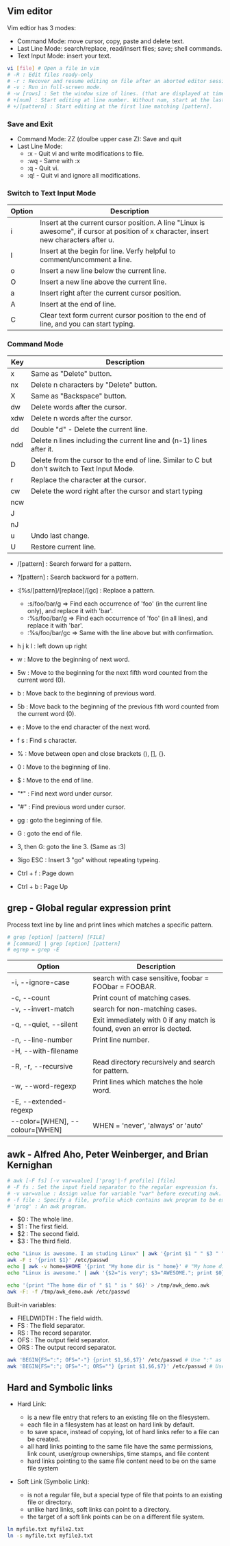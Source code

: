 ## Vim editor

Vim edtior has 3 modes:
- Command Mode: move cursor, copy, paste and delete text.
- Last Line Mode: search/replace, read/insert files; save; shell commands.
- Text Input Mode: insert your text.

```bash
vi [file] # Open a file in vim
# -R : Edit files ready-only
# -r : Recover and resume editing on file after an aborted editor session or system crash. Without file, list available files for recovery.
# -v : Run in full-screen mode.
# -w [rows] : Set the window size of lines. (that are displayed at time).
# +[num] : Start editing at line number. Without num, start at the last line.
# +/[pattern] : Start editing at the first line matching [pattern].
```

### Save and Exit

- Command Mode: ZZ (doulbe upper case Z): Save and quit
- Last Line Mode:
  - :x - Quit vi and write modifications to file.
  - :wq - Same with :x
  - :q - Quit vi.
  - :q! - Quit vi and ignore all modifications.

### Switch to Text Input Mode

| Option | Description |
|--------|-------------|
| i | Insert at the current cursor position. A line "Linux is awesome", if cursor at position of x character, insert new characters after u.
| I | Insert at the begin for line. Verfy helpful to comment/uncomment a line.
| o | Insert a new line below the current line.
| O | Insert a new line above the current line.
| a | Insert right after the current cursor position.
| A | Insert at the end of line.
| C | Clear text form current cursor position to the end of line, and you can start typing.

### Command Mode

| Key | Description |
|-----|-------------|
| x | Same as "Delete" button.
| nx | Delete n characters by "Delete" button.
| X | Same as "Backspace" button.
| dw | Delete words after the cursor.
| xdw | Delete n words after the cursor.
| dd | Double "d" - Delete the current line.
| ndd | Delete n lines including the current line and (n-1) lines after it.
| D | Delete from the cursor to the end of line. Similar to C but don't switch to Text Input Mode.
| r | Replace the character at the cursor.
| cw | Delete the word right after the cursor and start typing
| ncw |
| J |
| nJ |
| u | Undo last change.
| U | Restore current line.

- /[pattern] : Search forward for a pattern.
- ?[pattern] : Search backword for a pattern.
- :[%s/[pattern]/[replace]/[gc] : Replace a pattern.
  - :s/foo/bar/g => Find each occurrence of 'foo' (in the current line only), and replace it with 'bar'.
  - :%s/foo/bar/g => Find each occurrence of 'foo' (in all lines), and replace it with 'bar'.
  - :%s/foo/bar/gc => Same with the line above but with confirmation.

- h j k l : left down up right
- w : Move to the beginning of next word.
- 5w : Move to the beginning for the next fifth word counted from the current word (0).
- b : Move back to the beginning of previous word.
- 5b : Move back to the beginning of the previous fith word counted from the current word (0).
- e : Move to the end character of the next word.
- f s : Find s character.

- % : Move between open and close brackets (), [], {}.
- 0 : Move to the beginning of line.
- $ : Move to the end of line.

- "*" : Find next word under cursor.
- "#" : Find previous word under cursor.

- gg : goto the beginning of file.
- G : goto the end of file.
- 3, then G: goto the line 3. (Same as :3)

- 3igo ESC : Insert 3 "go" without repeating typeing.

- Ctrl + f : Page down
- Ctrl + b : Page Up

## grep - Global regular expression print

Process text line by line and print lines which matches a specific pattern.

```bash
# grep [option] [pattern] [FILE]
# [command] | grep [option] [pattern]
# egrep = grep -E
```

| Option | Description |
|--------|-------------|
| -i, --ignore-case | search with case sensitive, foobar = FOObar = FOOBAR.
| -c, --count | Print count of matching cases.
| -v, --invert-match | search for non-matching cases.
| -q, --quiet, --silent | Exit immediately with 0 if any match is found, even an error is dected.
| -n, --line-number | Print line number.
| -H, --with-filename |
| -R, -r, --recursive | Read directory recursively and search for pattern.
| -w, --word-regexp | Print lines which matches the hole word.
| -E, --extended-regexp |
| --color=[WHEN], --colour=[WHEN] | WHEN = 'never', 'always' or 'auto'

## awk - Alfred Aho, Peter Weinberger, and Brian Kernighan

```bash
# awk [-F fs] [-v var=value] ['prog'|-f profile] [file]
# -F fs : Set the input field separator to the regular expression fs.
# -v var=value : Assign value for variable "var" before executing awk.
# -f file : Specify a file, profile which contains awk program to be executed.
# 'prog' : An awk program.
```

- $0 : The whole line.
- $1 : The first field.
- $2 : The second field.
- $3 : The third field.

```bash
echo "Linux is awesome. I am studing Linux" | awk '{print $1 " " $3 " " $7}' # "Linux awesome. Linux"
awk -F : '{print $1}' /etc/passwd
echo | awk -v home=$HOME '{print "My home dir is " home}' # "My home dir is /root"
echo "Linux is awesome." | awk '{$2="is very"; $3="AWESOME."; print $0}' # "Linux is very awesome."

echo '{print "The home dir of " $1 " is " $6}' > /tmp/awk_demo.awk
awk -F: -f /tmp/awk_demo.awk /etc/passwd
```

Built-in variables:
- FIELDWIDTH : The field width.
- FS : The field separator.
- RS : The record separator.
- OFS : The output field separator.
- ORS : The output record separator.

```bash
awk 'BEGIN{FS=":"; OFS="-"} {print $1,$6,$7}' /etc/passwd # Use ":" as separator to process, use "-" to join fields.
awk 'BEGIN{FS=":"; OFS="-"; ORS=""} {print $1,$6,$7}' /etc/passwd # Use ":" as separator to process, use "-" to join fields, use empty string to join lines.
```

## Hard and Symbolic links

- Hard Link:
  - is a new file entry that refers to an existing file on the filesystem.
  - each file in a filesystem has at least on hard link by default.
  - to save space, instead of copying, lot of hard links refer to a file can be created.
  - all hard links pointing to the same file have the same permissions, link count, user/group ownerships, time stamps, and file content
  - hard links pointing to the same file content need to be on the same file system

- Soft Link (Symbolic Link):
  - is not a regular file, but a special type of file that points to an existing file or directory.
  - unlike hard links, soft links can point to a directory.
  - the target of a soft link points can be on a different file system.

```bash
ln myfile.txt myfile2.txt
ln -s myfile.txt myfile3.txt
```
